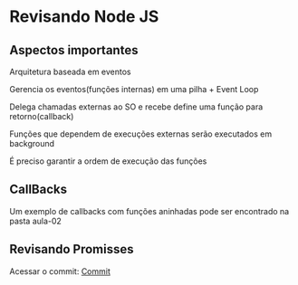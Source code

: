 # Revisando Node JS

## Aspectos importantes

<p>Arquitetura baseada em eventos</p>
<p>Gerencia os eventos(funções internas) em uma pilha + Event Loop</p>
<p>Delega chamadas externas ao SO e recebe define uma função para retorno(callback)</p>
<p>Funções que dependem de execuções externas serão executados em background</p>
<p>É preciso garantir a ordem de execução das funções<p>

## CallBacks

<p>Um exemplo de callbacks com funções aninhadas pode ser encontrado na pasta aula-02<p>

## Revisando Promisses
Acessar o commit: <a href="https://github.com/MarcusPianco/NodeJs-review/commit/a49133aeb2a7ecbf0c7b18db06ae0872f39375b6">Commit</a>
